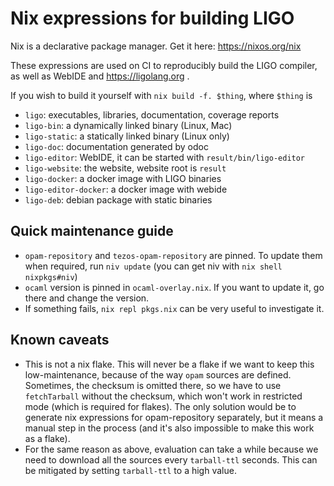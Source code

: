 # Nix expressions for building LIGO

Nix is a declarative package manager. Get it here: https://nixos.org/nix

These expressions are used on CI to reproducibly build the LIGO compiler, as well as WebIDE and https://ligolang.org .

If you wish to build it yourself with `nix build -f. $thing`, where `$thing` is

- `ligo`: executables, libraries, documentation, coverage reports
- `ligo-bin`: a dynamically linked binary (Linux, Mac)
- `ligo-static`: a statically linked binary (Linux only)
- `ligo-doc`: documentation generated by odoc
- `ligo-editor`: WebIDE, it can be started with `result/bin/ligo-editor`
- `ligo-website`: the website, website root is `result`
- `ligo-docker`: a docker image with LIGO binaries
- `ligo-editor-docker`: a docker image with webide
- `ligo-deb`: debian package with static binaries

## Quick maintenance guide

- `opam-repository` and `tezos-opam-repository` are pinned. To update them when required, run `niv update` (you can get niv with `nix shell nixpkgs#niv`)
- `ocaml` version is pinned in `ocaml-overlay.nix`. If you want to update it, go there and change the version.
- If something fails, `nix repl pkgs.nix` can be very useful to investigate it.

## Known caveats

- This is not a nix flake. This will never be a flake if we want to keep this low-maintenance, because of the way `opam` sources are defined. Sometimes, the checksum is omitted there, so we have to use `fetchTarball` without the checksum, which won't work in restricted mode (which is required for flakes). The only solution would be to generate nix expressions for opam-repository separately, but it means a manual step in the process (and it's also impossible to make this work as a flake).
- For the same reason as above, evaluation can take a while because we need to download all the sources every `tarball-ttl` seconds. This can be mitigated by setting `tarball-ttl` to a high value.
